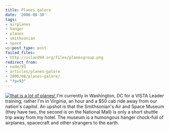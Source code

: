 ```yaml
---
title: Planes galore
date: '2006-08-30'
tags:
- airplanes
- hanger
- planes
- smithsonian
- space
wp:post_type: post
failed_files:
- http://island94.org/files/planesgroup.png
redirect_from:
- node/93
- articles/planes-galore
- 2006/08/planes-galore/
- "?p=93"
---
```


  [ ![](2006-08-30-Planes-galore/planesgroup.png "that is a lot of planes!") ](http://www.flickr.com/photos/bensheldon/sets/72157594261121949/)
I'm currently in Washington, DC for a VISTA Leader training; rather I'm in Virginia, an hour and a $50 cab ride away from our nation's capitol. An upshot is that the Smithsonian's Air and Space Museum (they have two, the second is on the National Mall) is only a short shuttle trip away from my hotel. The museum is a humongous hanger chock-full of airplanes, spacecraft and other strangers to the earth.
